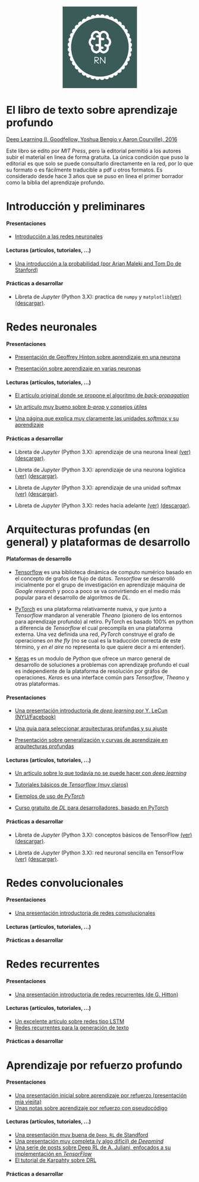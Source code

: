 <p><center><img src="rn2.png" width="200" /></center></p>

# El libro de texto sobre aprendizaje profundo

[Deep Learning (I. Goodfellow, Yoshua Bengio y Aaron Courville),
2016](http://www.deeplearningbook.org "EL LIBRO de Aprendizaje
Profundo")

Este libro se edito por *MIT Press*, pero la editorial permitió a los
autores subir el material en linea de forma gratuita. La única
condición que puso la editorial es que solo se puede consultarlo
directamente en la red, por lo que su formato o es fácilmente
traducible a pdf u otros formatos. Es considerado desde hace 3 años
que se puso en linea el primer borrador como la biblia del aprendizaje
profundo.

# Introducción y preliminares

#### Presentaciones

- [Introducción a las redes neuronales](presentaciones/intro_rn.pdf)

#### Lecturas (artículos, tutoriales, ...)

- [Una introducción a la probabilidad (por Arian Maleki and Tom Do de Stanford)](articulos/cs229-prob.pdf)

#### Prácticas a desarrollar

- Libreta de *Jupyter* (Python 3.X): practica de `numpy` y `matplotlib`[(ver)](https://github.com/curso-redes-neuronales-unison/Material/blob/master/libretas/intro_numpy.ipynb) [(descargar)](libretas/intro_numpy.zip).


# Redes neuronales

#### Presentaciones

- [Presentación de Geoffrey Hinton sobre aprendizaje en una neurona](presentaciones/aprendizaje_una_neurona.pdf)

- [Presentación sobre aprendizaje en varias neuronas](presentaciones/aprendizaje_red_neuronal.pdf)


#### Lecturas (artículos, tutoriales, ...)

- [El artículo original donde se propone el algoritmo de *back-propagation*](articulos/Learning-representations-by-back-propagating-errors.pdf)

- [Un artículo muy bueno sobre *b-prop* y consejos útiles](http://yann.lecun.com/exdb/publis/pdf/lecun-98b.pdf)

- [Una página que explica muy claramente las unidades *softmax* y su aprendizaje](https://eli.thegreenplace.net/2016/the-softmax-function-and-its-derivative/)


#### Prácticas a desarrollar

- Libreta de *Jupyter* (Python 3.X): aprendizaje de una neurona lineal [(ver)](https://github.com/curso-redes-neuronales-unison/Material/blob/master/libretas/neurona_lineal.ipynb) [(descargar)](libretas/neurona_lineal.zip).

- Libreta de *Jupyter* (Python 3.X): aprendizaje de una neurona logística [(ver)](https://github.com/curso-redes-neuronales-unison/Material/blob/master/libretas/neurona_logistica.ipynb) [(descargar)](libretas/neurona_logistica.zip).

- Libreta de *Jupyter* (Python 3.X): aprendizaje de una unidad softmax [(ver)](https://github.com/curso-redes-neuronales-unison/Material/blob/master/libretas/unidad_softmax.ipynb) [(descargar)](libretas/unidad_softmax.zip).

- Libreta de *Jupyter* (Python 3.X): redes hacia adelante [(ver)](https://github.com/curso-redes-neuronales-unison/Material/blob/master/libretas/redes_neuronal_hacia_adelante.ipynb) [(descargar)](libretas/redes_neuronal_hacia_adelante.zip).



# Arquitecturas profundas (en general) y plataformas de desarrollo

#### Plataformas de desarrollo

- [Tensorflow](https://www.tensorflow.org) es una biblioteca dinámica
  de computo numérico basado en el concepto de grafos de flujo de
  datos. *Tensorflow* se desarrolló inicialmente por el grupo de
  investigación en aprendizaje máquina de *Google research* y poco a
  poco se va convirtiendo en el medio más popular para el desarrollo
  de algoritmos de *DL*.


- [PyTorch](http://pytorch.org) es una plataforma relativamente nueva,
  y que junto a *Tensorflow* mandaron al venerable *Theano* (pionero
  de los entornos para aprendizaje profundo) al retiro. PyTorch es
  basado 100% en python a diferencia de *Tensorflow* el cual
  precompila en una plataforma externa. Una vez definida una red,
  *PyTorch* construye el grafo de operaciones *on the fly* (no se cual
  es la traducción correcta de este término, y *en el aire* no
  representa lo que quiere decir a mi entender).

- [Keras](https://keras.io) es un modulo de *Python* que ofrece un
  marco general de desarrollo de soluciones a problemas con
  aprendizaje profundo el cual es independiente de la plataforma de
  resolución por gráfos de operaciones. *Keras* es una interface común
  pars *Tensorflow*, *Theano* y otras plataformas.


#### Presentaciones

- [Una presentación introductoria de *deep learning* por Y. LeCun (NYU/Facebook)](http://cilvr.cs.nyu.edu/lib/exe/fetch.php?media=deeplearning:dl-intro.pdf)

- [Una guia para seleccionar arquitecturas profundas y su ajuste](http://www.deeplearningbook.org/slides/11_practical.pdf)

- [Presentación sobre generalización y curvas de aprendizaje en arquitecturas profundas](http://www.deeplearningbook.org/slides/05_ml.pdf)



#### Lecturas (artículos, tutoriales, ...)

- [Un artículo sobre lo que todavía no se puede hacer con *deep learning*](articulos/dl_critical.pdf)

- [Tutoriales básicos de *Tensorflow* (muy claros)](https://www.tensorflow.org/get_started/)

- [Ejemplos de uso de *PyTorch*](http://pytorch.org/tutorials/beginner/pytorch_with_examples.html#)

- [Curso gratuito de *DL* para desarrolladores, basado en PyTorch](http://course.fast.ai/index.html)


#### Prácticas a desarrollar

- Libreta de *Jupyter* (Python 3.X): conceptos básicos de TensorFlow  [(ver)](https://github.com/curso-redes-neuronales-unison/Material/blob/master/libretas/intro_tensorflow.ipynb) [(descargar)](libretas/intro_tensorflow.zip).

- Libreta de *Jupyter* (Python 3.X): red neuronal sencilla en TensorFlow  [(ver)](https://github.com/curso-redes-neuronales-unison/Material/blob/master/libretas/tensorflow_red_simple.ipynb) [(descargar)](libretas/tensorflow_red_simple.zip).


# Redes convolucionales

#### Presentaciones

- [Una presentación introductoria de redes convolucionales](presentaciones/conv_nets.pdf)

#### Lecturas (artículos, tutoriales, ...)


#### Prácticas a desarrollar

<!---
- [Libreta de *Jupyter* (Kernel 3.X) para crear un modelo de CNN en *Tensorflow* (1.3 o más reciente)](https://github.com/curso-redes-neuronales-unison/Material/blob/master/libretas/red_convolucional_simple.ipynb)
-->



# Redes recurrentes

#### Presentaciones

- [Una presentación introductoria de redes recurrentes (de G. Hitton)](presentaciones/redes_recurrentes.pdf)

#### Lecturas (artículos, tutoriales, ...)

- [Un excelente artículo sobre redes tipo LSTM](https://colah.github.io/posts/2015-08-Understanding-LSTMs/)
- [Redes recurrentes para la generación de texto](http://karpathy.github.io/2015/05/21/rnn-effectiveness/)


#### Prácticas a desarrollar


# Aprendizaje por refuerzo profundo

#### Presentaciones

- [Una presentación inicial sobre aprendizaje por refuerzo (presentación mía viejita)](presentaciones/rl_intro.pdf)
- [Unas notas sobre aprendizaje por refuerzo con pseudocódigo](presentaciones/rl_ideas.pdf)

#### Lecturas (artículos, tutoriales, ...)

- [Una presentación muy buena de `Deep RL` de Standford](presentaciones/deep_rl_stanford.pdf)
- [Una presentación muy completa (y algo difícil) de *Deepmind*](presentaciones/deep_rl_deepmind.pdf)
- [Una serie de posts sobre Deep RL de A. Juliani, enfocados a su implementación en *TensorFlow*](https://medium.com/emergent-future/simple-reinforcement-learning-with-tensorflow-part-0-q-learning-with-tables-and-neural-networks-d195264329d0)
- [El tutorial de Karpahty sobre DRL](http://karpathy.github.io/2016/05/31/rl/)

#### Prácticas a desarrollar

<!---
- [Archivos en python para aprendizaje reforzado tipo tabular](codigo/rl_tabular)

-->
